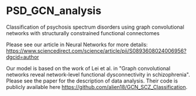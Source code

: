 # PSD_GCN_analysis
Classification of psychosis spectrum disorders using graph convolutional networks with structurally constrained functional connectomes

Please see our article in Neural Networks for more details:
https://www.sciencedirect.com/science/article/pii/S0893608024006956?dgcid=author

Our model is based on the work of Lei et al. in "Graph convolutional networks reveal network-level functional dysconnectivity in schizophrenia". Please see the paper for the description of data analysis. Their code is publicly available here https://github.com/alien18/GCN_SCZ_Classification. 
